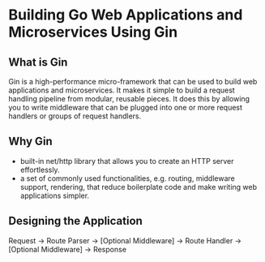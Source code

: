 # Building Go Web Applications and Microservices Using Gin

## What is Gin

Gin is a high-performance micro-framework that can be used to build web applications and microservices. It makes it simple to build a request handling pipeline from modular, reusable pieces. It does this by allowing you to write middleware that can be plugged into one or more request handlers or groups of request handlers.

## Why Gin

* built-in net/http library that allows you to create an HTTP server effortlessly.
* a set of commonly used functionalities, e.g. routing, middleware support, rendering, that reduce boilerplate code and make writing web applications simpler.

## Designing the Application

Request -> Route Parser -> [Optional Middleware] -> Route Handler -> [Optional Middleware] -> Response

